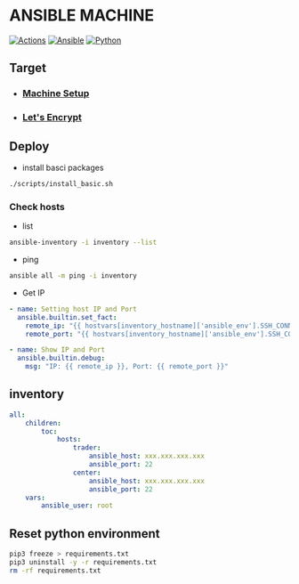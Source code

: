 # ANSIBLE MACHINE

[![Actions](https://img.shields.io/github/actions/workflow/status/ToC-Taiwan/ansible-machine/actions.yml?style=for-the-badge&logo=github)](https://github.com/ToC-Taiwan/ansible-machine/actions/workflows/actions.yml)
[![Ansible](https://img.shields.io/badge/Ansible-2.14.3-red?logo=ansible&logoColor=red&style=for-the-badge)](https://www.ansible.com)
[![Python](https://img.shields.io/badge/Python-3.10-yellow?logo=python&logoColor=yellow&style=for-the-badge)](https://python.org)

## Target

- ### [Machine Setup](./docs/MACHINE_SETUP.md)

- ### [Let's Encrypt](./certs/self-hosted-cert.md)

## Deploy

- install basci packages

```sh
./scripts/install_basic.sh
```

### Check hosts

- list

```sh
ansible-inventory -i inventory --list
```

- ping

```sh
ansible all -m ping -i inventory
```

- Get IP

```yaml
- name: Setting host IP and Port
  ansible.builtin.set_fact:
    remote_ip: "{{ hostvars[inventory_hostname]['ansible_env'].SSH_CONNECTION.split(' ')[2] }}"
    remote_port: "{{ hostvars[inventory_hostname]['ansible_env'].SSH_CONNECTION.split(' ')[3] }}"

- name: Show IP and Port
  ansible.builtin.debug:
    msg: "IP: {{ remote_ip }}, Port: {{ remote_port }}"
```

## inventory

```yml
all:
    children:
        toc:
            hosts:
                trader:
                    ansible_host: xxx.xxx.xxx.xxx
                    ansible_port: 22
                center:
                    ansible_host: xxx.xxx.xxx.xxx
                    ansible_port: 22
    vars:
        ansible_user: root
```

## Reset python environment

```sh
pip3 freeze > requirements.txt
pip3 uninstall -y -r requirements.txt
rm -rf requirements.txt
```
